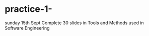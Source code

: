 # practice-1-
sunday 15th Sept 
Complete 30 slides in Tools and Methods used in Software Engineering 
